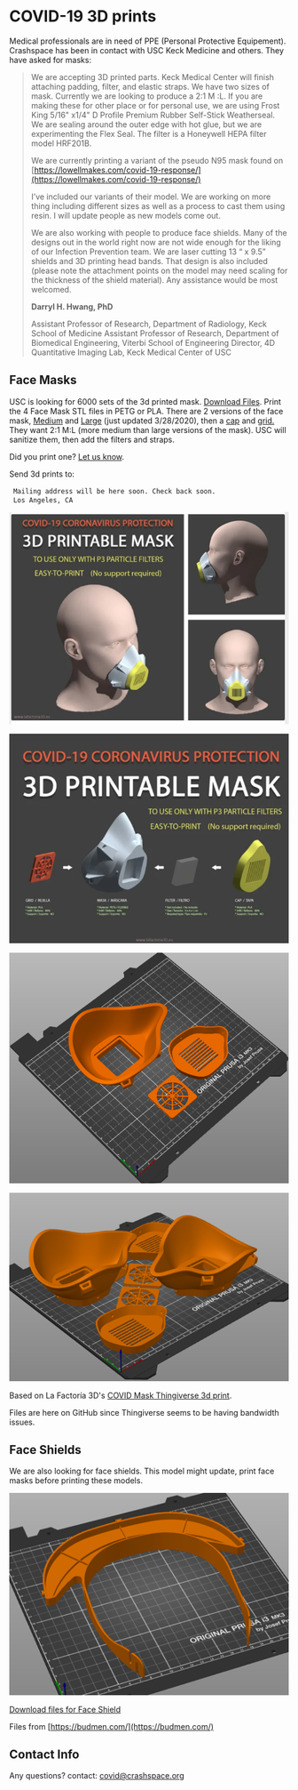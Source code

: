 # COVID-19 3D prints

Medical professionals are in need of PPE (Personal Protective Equipement). Crashspace has been in contact with USC Keck Medicine and others. They have asked for masks:


> We are accepting 3D printed parts. Keck Medical Center will finish attaching padding, filter, and elastic straps. We have two sizes of mask. Currently we are looking to produce a 2:1  M :L. If you are making these for other place or for personal use, we are using Frost King 5/16" x1/4" D Profile Premium Rubber Self-Stick Weatherseal. We are sealing around the outer edge with hot glue, but we are experimenting the Flex Seal. The filter is a Honeywell HEPA filter model HRF201B.
> 
> We are currently printing a variant of the pseudo N95 mask found on [https://lowellmakes.com/covid-19-response/](https://lowellmakes.com/covid-19-response/)
> 
> I’ve included our variants of their model. We are working on more thing including different sizes as well as a process to cast them using resin. I will update people as new models come out.
> 
> We are also working with people to produce face shields. Many of the designs out in the world right now are not wide enough for the liking of our Infection Prevention team. We are laser cutting 13 “ x 9.5” shields and 3D printing head bands. That design is also included (please note the attachment points on the model may need scaling for the thickness of the shield material).
> Any assistance would be most welcomed.
> 
> **Darryl H. Hwang, PhD**
> 
> Assistant Professor of Research, Department of Radiology, Keck School of Medicine
> Assistant Professor of Research, Department of Biomedical Engineering, Viterbi School of Engineering
> Director, 4D Quantitative Imaging Lab, Keck Medical Center of USC


## Face Masks
USC is looking for 6000 sets of the 3d printed mask. [Download Files](https://github.com/CRASHSpace/COVID-19-3dprints/tree/master/Face%20Mask). Print the 4 Face Mask STL files in PETG or PLA. There are 2 versions of the face mask, [Medium](https://github.com/CRASHSpace/COVID-19-3dprints/raw/master/Face%20Mask/USCSW-Filtrated_Mask-v2M.stl) and [Large](https://github.com/CRASHSpace/COVID-19-3dprints/raw/master/Face%20Mask/USCSW-Filtrated_Mask-v2L.stl) (just updated 3/28/2020), then a [cap](https://github.com/CRASHSpace/COVID-19-3dprints/raw/master/Face%20Mask/covid_mask_cap.stl) and [grid.](https://github.com/CRASHSpace/COVID-19-3dprints/raw/master/Face%20Mask/covid_mask_grid.stl) They want 2:1 M:L (more medium than large versions of the mask).  USC will sanitize them, then add the filters and straps. 

Did you print one? [Let us know](https://docs.google.com/forms/d/e/1FAIpQLSczant_0pGT0tIEJhOTPQsQpFoTAtQAkubEGK8ArdoSDPgAVQ/viewform).


Send 3d prints to:

```
 Mailing address will be here soon. Check back soon.
 Los Angeles, CA
```

![Face mask on model](https://raw.githubusercontent.com/CRASHSpace/COVID-19-3dprints/master/images/facemask-on-model.png)

![Face mask assembly](https://raw.githubusercontent.com/CRASHSpace/COVID-19-3dprints/master/images/facemask-assembly.png)

![Image of Face Mask on Prusa](https://raw.githubusercontent.com/CRASHSpace/COVID-19-3dprints/master/images/facemask-singleset-small.png)

![2 sets of Face Masks on Prusa](https://raw.githubusercontent.com/CRASHSpace/COVID-19-3dprints/master/images/facemasks-2copies-angle.png)


Based on La Factoría 3D's [COVID Mask Thingiverse 3d print](https://www.thingiverse.com/thing:4225667).

Files are here on GitHub since Thingiverse seems to be having bandwidth issues.


## Face Shields
We are also looking for face shields. This model might update, print face masks before printing these models. 

![Face shield](https://raw.githubusercontent.com/CRASHSpace/COVID-19-3dprints/master/images/faceshield-singlecopy.png)

[Download files for Face Shield](https://github.com/CRASHSpace/COVID-19-3dprints/raw/master/Face%20Shield/SMP%20Face%20Shield.stl)

Files from [https://budmen.com/](https://budmen.com/)


## Contact Info
Any questions? contact: [covid@crashspace.org](mailto:covid@crashspace.org)
